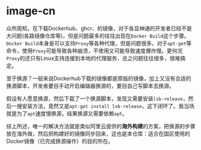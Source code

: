 # image-cn

众所周知，在下载Dockerhub、ghcr、的镜像，对于各显神通的开发者已经不是大问题(各路镜像仓库等)，但是问题最多的往往出现在`Docker Build`这个步骤。`Docker Build`本身是可以支持`Proxy`等各种代理，但是问题很多。对于`apt-get`等命令，使用`Proxy`可能导致各种崩溃，不使用又可能导致速度爆炸慢。更何况`Proxy`的还只有Linux支持连接到本地的代理服务，总之问题往往很多，很难搞定。

至于换源？一般来说Dockerhub下载的镜像都是原版的镜像，加上又没有合适的换源脚本，开发者要目手动开启编辑器换源的，要目自己写脚本去换源。

假设有人愿意换源，然后下载了一个换源脚本，发现又需要安装`lsb-release`，然后一搜安装方法，竟然又是`apt-get install lsb-release`，这下闭环了。我当场就是为了`apt`速度慢换源，结果换源又需要依赖`apt`。

综上所述，唯一的解决方法就是类似阿里云提供的**海外构建**的方案，把换源的步骤放在海外做，然后把构建好的镜像同步回来，这也是本仓库：适合在国区使用的Docker镜像（已完成换源操作）的目的所在。


